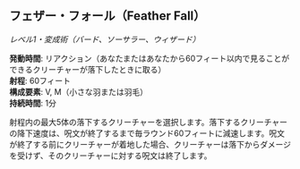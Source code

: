 ## フェザー・フォール（Feather Fall）
*レベル1・変成術（バード、ソーサラー、ウィザード）*

**発動時間**: リアクション（あなたまたはあなたから60フィート以内で見ることができるクリーチャーが落下したときに取る）  
**射程**: 60フィート  
**構成要素**: V, M（小さな羽または羽毛）  
**持続時間**: 1分

射程内の最大5体の落下するクリーチャーを選択します。落下するクリーチャーの降下速度は、呪文が終了するまで毎ラウンド60フィートに減速します。呪文が終了する前にクリーチャーが着地した場合、クリーチャーは落下からダメージを受けず、そのクリーチャーに対する呪文は終了します。